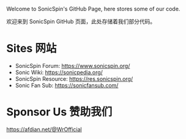Welcome to SonicSpin's GitHub Page, here stores some of our code. 

欢迎来到 SonicSpin GitHub 页面，此处存储着我们部分代码。


# Sites 网站
- SonicSpin Forum: https://www.sonicspin.org/
- Sonic Wiki: https://sonicpedia.org/
- SonicSpin Resource: https://res.sonicspin.org/
- Sonic Fan Sub: https://sonicfansub.com/

# Sponsor Us 赞助我们
https://afdian.net/@WrOfficial
